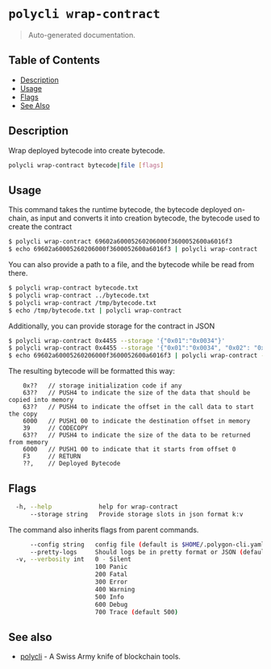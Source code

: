 # `polycli wrap-contract`

> Auto-generated documentation.

## Table of Contents

- [Description](#description)
- [Usage](#usage)
- [Flags](#flags)
- [See Also](#see-also)

## Description

Wrap deployed bytecode into create bytecode.

```bash
polycli wrap-contract bytecode|file [flags]
```

## Usage

This command takes the runtime bytecode, the bytecode deployed on-chain, as input and converts it into creation bytecode, the bytecode used to create the contract

```bash
$ polycli wrap-contract 69602a60005260206000f3600052600a6016f3
$ echo 69602a60005260206000f3600052600a6016f3 | polycli wrap-contract 

```

You can also provide a path to a file, and the bytecode while be read from there.

```bash
$ polycli wrap-contract bytecode.txt
$ polycli wrap-contract ../bytecode.txt
$ polycli wrap-contract /tmp/bytecode.txt
$ echo /tmp/bytecode.txt | polycli wrap-contract
```

Additionally, you can provide storage for the contract in JSON
```bash
$ polycli wrap-contract 0x4455 --storage '{"0x01":"0x0034"}'
$ polycli wrap-contract 0x4455 --storage '{"0x01":"0x0034", "0x02": "0xFF"}'
$ echo 69602a60005260206000f3600052600a6016f3 | polycli wrap-contract --storage '{"0x01":"0x0034", "0x02": "0xFF"}'
```

The resulting bytecode will be formatted this way:

		0x??   // storage initialization code if any
		63??   // PUSH4 to indicate the size of the data that should be copied into memory
		63??   // PUSH4 to indicate the offset in the call data to start the copy
		6000   // PUSH1 00 to indicate the destination offset in memory
		39     // CODECOPY
		63??   // PUSH4 to indicate the size of the data to be returned from memory
		6000   // PUSH1 00 to indicate that it starts from offset 0
		F3     // RETURN
		??,    // Deployed Bytecode

## Flags

```bash
  -h, --help             help for wrap-contract
      --storage string   Provide storage slots in json format k:v
```

The command also inherits flags from parent commands.

```bash
      --config string   config file (default is $HOME/.polygon-cli.yaml)
      --pretty-logs     Should logs be in pretty format or JSON (default true)
  -v, --verbosity int   0 - Silent
                        100 Panic
                        200 Fatal
                        300 Error
                        400 Warning
                        500 Info
                        600 Debug
                        700 Trace (default 500)
```

## See also

- [polycli](polycli.md) - A Swiss Army knife of blockchain tools.
